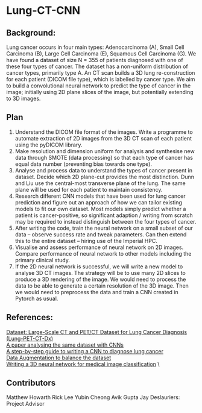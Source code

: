 # Lung-CT-CNN
## Background: 
Lung cancer occurs in four main types: Adenocarcinoma (A), Small Cell Carcinoma (B), Large Cell Carcinoma (E), Squamous Cell Carcinoma (G). We have found a dataset of size N = 355 of patients diagnosed with one of these four types of cancer. The dataset has a non-uniform distribution of cancer types, primarily type A. An CT scan builds a 3D lung re-construction for each patient (DICOM file type), which is labelled by cancer type. We aim to build a convolutional neural network to predict the type of cancer in the image; initially using 2D plane slices of the image, but potentially extending to 3D images.  
## Plan 
1. Understand the DICOM file format of the images. Write a programme to automate extraction of 2D images from the 3D CT scan of each patient using the pyDICOM library.  
2. Make resolution and dimension uniform for analysis and synthesise new data through SMOTE (data processing) so that each type of cancer has equal data number (preventing bias towards one type).  
3. Analyse and process data to understand the types of cancer present in dataset. Decide which 2D plane-cut provides the most distinction. Dunn and Liu use the central-most transverse plane of the lung. The same plane will be used for each patient to maintain consistency. 
4. Research different CNN models that have been used for lung cancer prediction and figure out an approach of how we can tailor existing models to fit our own dataset. Most models simply predict whether a patient is cancer-positive, so significant adaption / writing from scratch may be required to instead distinguish between the four types of cancer.   
5. After writing the code, train the neural network on a small subset of our data – observe success rate and tweak parameters. Can then extend this to the entire dataset – hiring use of the Imperial HPC.  
6. Visualise and assess performance of neural network on 2D images. Compare performance of neural network to other models including the primary clinical study. 
7. If the 2D neural network is successful, we will write a new model to analyse 3D CT images. The strategy will be to use many 2D slices to produce a 3D rendering of the image. We would need to process the data to be able to generate a certain resolution of the 3D image. Then we would need to preprocess the data and train a CNN created in Pytorch as usual.  
## References: 
[Dataset: Large-Scale CT and PET/CT Dataset for Lung Cancer Diagnosis (Lung-PET-CT-Dx)](https://wiki.cancerimagingarchive.net/pages/viewpage.action?pageId=70224216#7022421689b3111c3e594e78910f8c8317813f35) \
[A paper analysing the same dataset with CNNs](https://www.ncbi.nlm.nih.gov/pmc/articles/PMC10295141/) \
[A step-by-step guide to writing a CNN to diagnose lung cancer](https://www.geeksforgeeks.org/lung-cancer-detection-using-convolutional-neural-network-cnn/) \
[Data Augmentation to balance the dataset](https://machinelearningmastery.com/smote-oversampling-for-imbalanced-classification/) \
[Writing a 3D neural network for medical image classification](https://pythonprogramming.net/3d-convolutional-neural-network-machine-learning-tutorial/) \

## Contributors
Matthew Howarth
Rick Lee
Yubin Cheong
Avik Gupta
Jay Deslauriers: Project Advisor
